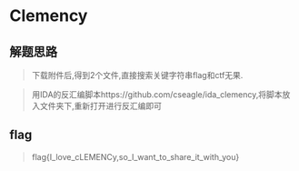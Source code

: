 # Clemency

## 解题思路

> 下载附件后,得到2个文件,直接搜索关键字符串flag和ctf无果.

> 用IDA的反汇编脚本https://github.com/cseagle/ida_clemency,将脚本放入文件夹下,重新打开进行反汇编即可

## flag

> flag{I_love_cLEMENCy,so_I_want_to_share_it_with_you}
